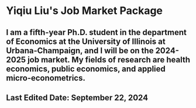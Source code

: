 # Yiqiu Liu's Job Market Package

## I am a fifth-year Ph.D. student in the department of Economics at the University of Illinois at Urbana-Champaign, and I will be on the 2024-2025 job market. My fields of research are health economics, public economics, and applied micro-econometrics.

## Last Edited Date: September 22, 2024
